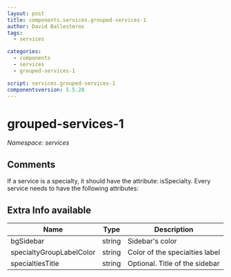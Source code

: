 ```yaml
---
layout: post
title: components.services.grouped-services-1
author: David Ballesteros
tags:
  - services

categories:
  - components
  - services
  - grouped-services-1

script: services.grouped-services-1
componentsversion: 5.5.28
---
```

# grouped-services-1

*Namespace: services*

## Comments

If a service is a specialty, it should have the attribute: isSpecialty. 
Every service needs to have the following attributes:


## Extra Info available

| Name | Type | Description |
| --- | --- | --- |
| bgSidebar | string | Sidebar's color |
| specialtyGroupLabelColor | string | Color of the specialties label |
| specialtiesTitle | string | Optional. Title of the sidebar |
